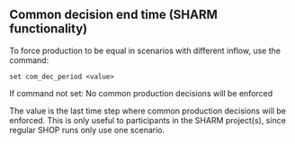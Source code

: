 ## Common decision end time (SHARM functionality)
To force production to be equal in scenarios with different inflow, use the command:
```
set com_dec_period <value>
```

If command not set: No common production decisions will be enforced

The value is the last time step where common production decisions will be enforced. This is only useful to participants in the SHARM project(s), since regular SHOP runs only use one scenario.